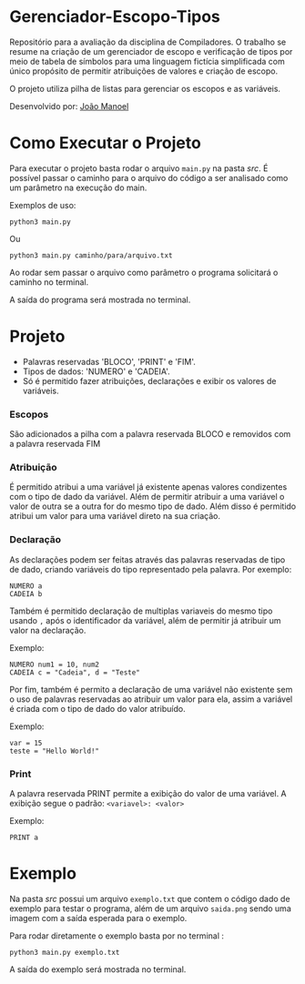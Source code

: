 # Gerenciador-Escopo-Tipos

Repositório para a avaliação da disciplina de Compiladores. O trabalho se resume na criação de um gerenciador de escopo e verificação de tipos por meio de tabela de símbolos para uma linguagem fictícia simplificada com único propósito de permitir atribuições de valores e criação de escopo.

O projeto utiliza pilha de listas para gerenciar os escopos e as variáveis.

Desenvolvido por: [João Manoel](https://github.com/John-Parsec)


# Como Executar o Projeto

Para executar o projeto basta rodar o arquivo `main.py` na pasta _src_.
É possível passar o caminho para o arquivo do código a ser analisado como um parâmetro na execução do main.

Exemplos de uso:
```
python3 main.py
```

Ou 

```
python3 main.py caminho/para/arquivo.txt
```

Ao rodar sem passar o arquivo como parâmetro o programa solicitará o caminho no terminal.

A saída do programa será mostrada no terminal.



# Projeto


-  Palavras reservadas 'BLOCO', 'PRINT' e 'FIM'.
-   Tipos de dados: 'NUMERO' e 'CADEIA'.
-   Só é permitido fazer atribuições, declarações e exibir os valores de variáveis.

### Escopos

São adicionados a pilha com a palavra reservada BLOCO e removidos com a palavra reservada FIM

### Atribuição

É permitido atribui a uma variável já existente apenas valores condizentes com o tipo de dado da variável. Além de permitir atribuir a uma variável o valor de outra se a outra for do mesmo tipo de dado.
Além disso é permitido atribui um valor para uma variável direto na sua criação.

### Declaração
As declarações podem ser feitas através das palavras reservadas de tipo de dado, criando variáveis do tipo representado pela palavra. Por exemplo:
```
NUMERO a
CADEIA b
```
Também é permitido declaração de multiplas variaveis do mesmo tipo usando `,` após o identificador da variável, além de permitir já atribuir um valor na declaração.

Exemplo:
```
NUMERO num1 = 10, num2
CADEIA c = "Cadeia", d = "Teste"
```

Por fim, também é permito a declaração de uma variável não existente sem o uso de palavras reservadas ao atribuir um valor para ela, assim a variável é criada com o tipo de dado do valor atribuído.

Exemplo: 
```
var = 15
teste = "Hello World!"
```

### Print

A palavra reservada PRINT permite a exibição do valor de uma variável.
A exibição segue o padrão: `<variavel>: <valor>`

Exemplo:
```
PRINT a
```

# Exemplo

Na pasta _src_ possui um arquivo `exemplo.txt` que contem o código dado de exemplo para testar o programa, além de um arquivo `saida.png` sendo uma imagem com a saída esperada para o exemplo.

Para rodar diretamente o exemplo basta por no terminal :

```
python3 main.py exemplo.txt
```

A saída do exemplo será mostrada no terminal.